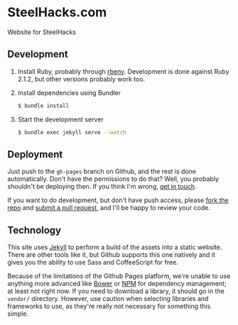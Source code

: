 # SteelHacks.com

Website for SteelHacks

## Development

1. Install Ruby, probably through [rbenv](https://github.com/sstephenson/rbenv). Development is done against Ruby 2.1.2, but other versions probably work too.

2. Install dependencies using Bundler

   ```bash
   $ bundle install
   ```

3. Start the development server

   ```bash
   $ bundle exec jekyll serve --watch
   ```

## Deployment

Just push to the `gh-pages` branch on Github, and the rest is done automatically. Don't have the permissions to do that? Well, you probably shouldn't be deploying then. If you think I'm wrong, [get in touch](https://twitter.com/alexlafroscia).

If you want to do development, but don't have push access, please [fork the repo](https://help.github.com/articles/fork-a-repo/) and [submit a pull request](https://help.github.com/articles/using-pull-requests/), and I'll be happy to review your code.

## Technology

This site uses [Jekyll](http://jekyllrb.com) to perform a build of the assets into a static website. There are other tools like it, but Github supports this one natively and it gives you the ability to use Sass and CoffeeScript for free.

Because of the limitations of the Github Pages platform, we're unable to use anything more advanced like [Bower](http://bower.io) or [NPM](https://www.npmjs.com) for dependency management; at least not right now. If you need to download a library, it should go in the `vendor/` directory. However, use caution when selecting libraries and frameworks to use, as they're really not necessary for something this simple.
